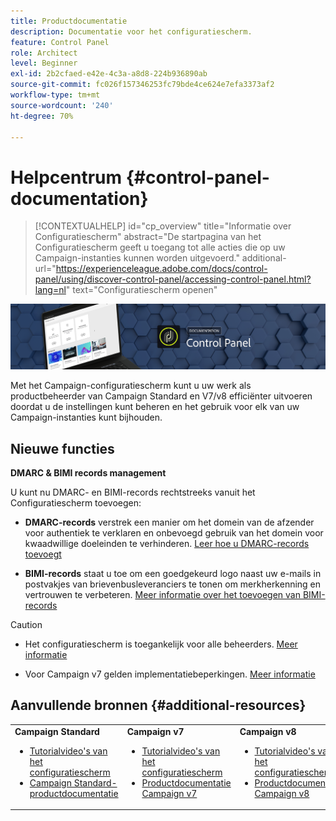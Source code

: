 ```yaml
---
title: Productdocumentatie
description: Documentatie voor het configuratiescherm.
feature: Control Panel
role: Architect
level: Beginner
exl-id: 2b2cfaed-e42e-4c3a-a8d8-224b936890ab
source-git-commit: fc026f157346253fc79bde4ce624e7efa3373af2
workflow-type: tm+mt
source-wordcount: '240'
ht-degree: 70%

---
```


# Helpcentrum {#control-panel-documentation}

>[!CONTEXTUALHELP]
>id="cp_overview"
>title="Informatie over Configuratiescherm"
>abstract="De startpagina van het Configuratiescherm geeft u toegang tot alle acties die op uw Campaign-instanties kunnen worden uitgevoerd."
>additional-url="https://experienceleague.adobe.com/docs/control-panel/using/discover-control-panel/accessing-control-panel.html?lang=nl" text="Configuratiescherm openen"

![](assets/do-not-localize/banner.png)

Met het Campaign-configuratiescherm kunt u uw werk als productbeheerder van Campaign Standard en V7/v8 efficiënter uitvoeren doordat u de instellingen kunt beheren en het gebruik voor elk van uw Campaign-instanties kunt bijhouden.

## Nieuwe functies

**DMARC &amp; BIMI records management**

U kunt nu DMARC- en BIMI-records rechtstreeks vanuit het Configuratiescherm toevoegen:

* **DMARC-records** verstrek een manier om het domein van de afzender voor authentiek te verklaren en onbevoegd gebruik van het domein voor kwaadwillige doeleinden te verhinderen. [Leer hoe u DMARC-records toevoegt](subdomains-certificates/using/dmarc.md)


* **BIMI-records** staat u toe om een goedgekeurd logo naast uw e-mails in postvakjes van brievenbusleveranciers te tonen om merkherkenning en vertrouwen te verbeteren. [Meer informatie over het toevoegen van BIMI-records](subdomains-certificates/using/bimi.md)

>[!CAUTION]
>
>* Het configuratiescherm is toegankelijk voor alle beheerders. [Meer informatie](https://experienceleague.adobe.com/docs/control-panel/using/discover-control-panel/managing-permissions.html?lang=nl#discover-control-panel)
>
>* Voor Campaign v7 gelden implementatiebeperkingen. [Meer informatie](faq.md#v7-restrictions)

## Aanvullende bronnen {#additional-resources}

<table>
    <tr>
        <td><b>Campaign Standard</b><br/>
        <ul>
            <li><a href="https://experienceleague.adobe.com/docs/campaign-standard-learn/control-panel/control-panel-overview.html?lang=nl">Tutorialvideo's van het configuratiescherm</a></li>
            <li><a href="https://experienceleague.adobe.com/docs/campaign-standard/using/campaign-standard-home.html?lang=nl">Campaign Standard-productdocumentatie</a></li>
        </ul>
        </td>
        <td><b>Campaign v7</b><br/>
        <ul>
            <li><a href="https://experienceleague.adobe.com/docs/campaign-classic-learn/control-panel/control-panel-overview.html?lang=nl">Tutorialvideo's van het configuratiescherm</a></li>
            <li><a href="https://experienceleague.adobe.com/docs/campaign-classic/using/campaign-classic-home.html?lang=nl">Productdocumentatie Campaign v7</a></li>
        </ul>
        </td>
        <td><b>Campaign v8</b><br/>
        <ul>
            <li><a href="https://experienceleague.adobe.com/docs/campaign-learn/control-panel/control-panel-overview.html?lang=nl">Tutorialvideo's van het configuratiescherm</a></li>
            <li><a href="https://experienceleague.adobe.com/docs/campaign/campaign-v8/campaign-home.html?lang=nl">Productdocumentatie Campaign v8</a></li>
        </ul>
        </td>
    </tr>
</table>
